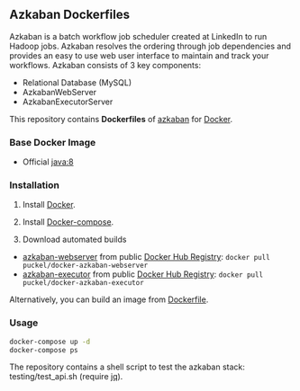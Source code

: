 ## Azkaban Dockerfiles
Azkaban is a batch workflow job scheduler created at LinkedIn to run Hadoop jobs. Azkaban resolves the ordering through job dependencies and provides an easy to use web user interface to maintain and track your workflows.
Azkaban consists of 3 key components:

- Relational Database (MySQL)
- AzkabanWebServer
- AzkabanExecutorServer

This repository contains **Dockerfiles** of [azkaban](http://azkaban.github.io/) for [Docker](https://www.docker.com/).


### Base Docker Image
* Official [java:8](https://registry.hub.docker.com/_/java/)


### Installation
1. Install [Docker](https://www.docker.com/).

2. Install [Docker-compose](https://docs.docker.com/compose/install/).

3. Download automated builds
- [azkaban-webserver](https://registry.hub.docker.com/u/puckel/docker-azkaban-webserver/) from public [Docker Hub Registry](https://registry.hub.docker.com/): `docker pull puckel/docker-azkaban-webserver`
- [azkaban-executor](https://registry.hub.docker.com/u/puckel/docker-azkaban-executor/) from public [Docker Hub Registry](https://registry.hub.docker.com/): `docker pull puckel/docker-azkaban-executor`

Alternatively, you can build an image from [Dockerfile](https://github.com/puckel/docker-azkaban).


### Usage
```bash
docker-compose up -d
docker-compose ps
```

The repository contains a shell script to test the azkaban stack: testing/test_api.sh (require [jq](https://stedolan.github.io/jq/)).

